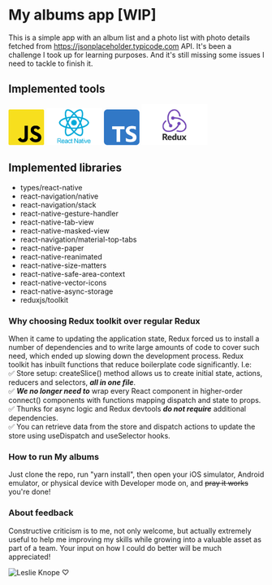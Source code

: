 # My albums app [WIP]

This is a simple app with an album list and a photo list with photo details fetched from https://jsonplaceholder.typicode.com API. It's been a challenge I took up for learning purposes. And it's still missing some issues I need to tackle to finish it.

## Implemented tools

<div style={display: "flex"}>
<img src="/assets/images/JS_logo.png" width="70" alt="Javascript logo"/>
<img src="/assets/images/RN_logo.webp" width="110" alt="React Native logo"/>
<img src="/assets/images/TS_logo.png" width="70" alt="Typescript logo"/>
<img src="/assets/images/Redux_logo.jpeg" width="130" alt="Redux logo"/>
<div>

## Implemented libraries

- types/react-native
- react-navigation/native
- react-navigation/stack
- react-native-gesture-handler
- react-native-tab-view
- react-native-masked-view
- react-navigation/material-top-tabs
- react-native-paper
- react-native-reanimated
- react-native-size-matters
- react-native-safe-area-context
- react-native-vector-icons
- react-native-async-storage
- reduxjs/toolkit

### Why choosing Redux toolkit over regular Redux

When it came to updating the application state, Redux forced us to install a number of dependencies and to write large amounts of code to cover such need, which ended up slowing down the development process.
Redux toolkit has inbuilt functions that reduce boilerplate code significantly. I.e:
<br />
✅ Store setup: createSlice() method allows us to create initial state, actions, reducers and selectors, **_all in one file_**.
<br />
✅ **_We no longer need to_** wrap every React component in higher-order connect() components with functions mapping dispatch and state to props.
<br />
✅ Thunks for async logic and Redux devtools **_do not require_** additional dependencies.
<br />
✅ You can retrieve data from the store and dispatch actions to update the store using useDispatch and useSelector hooks.

### How to run My albums

Just clone the repo, run "yarn install", then open your iOS simulator, Android emulator, or physical device with Developer mode on, and ~~pray it works~~ you're done!

### About feedback

Constructive criticism is to me, not only welcome, but actually extremely useful to help me improving my skills while growing into a valuable asset as part of a team. Your input on how I could do better will be much appreciated!

![Leslie Knope ♡](https://i.pinimg.com/originals/cd/d9/72/cdd972305bd6a8af24ca7cd26e375d59.gif)
